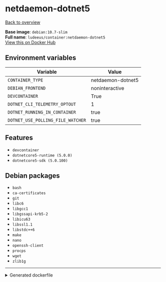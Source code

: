 # netdaemon-dotnet5

[Back to overview](../index.md)

**Base image**: `debian:10.7-slim`  
**Full name**: `ludeeus/container:netdaemon-dotnet5`  
[View this on Docker Hub](https://hub.docker.com/r/ludeeus/container/tags?page=1&name=netdaemon-dotnet5)

## Environment variables

Variable | Value 
-- | --
`CONTAINER_TYPE` | netdaemon-dotnet5
`DEBIAN_FRONTEND` | noninteractive
`DEVCONTAINER` | True
`DOTNET_CLI_TELEMETRY_OPTOUT` | 1
`DOTNET_RUNNING_IN_CONTAINER` | true
`DOTNET_USE_POLLING_FILE_WATCHER` | true

## Features

- `devcontainer`
- `dotnetcore5-runtime (5.0.0)`
- `dotnetcore5-sdk (5.0.100)`

## Debian packages

- `bash`
- `ca-certificates`
- `git`
- `libc6`
- `libgcc1`
- `libgssapi-krb5-2`
- `libicu63`
- `libssl1.1`
- `libstdc++6`
- `make`
- `nano`
- `openssh-client`
- `procps`
- `wget`
- `zlib1g`



***
<details>
<summary>Generated dockerfile</summary>

<pre>
FROM debian:10.7-slim

ENV DEBIAN_FRONTEND=noninteractive
ENV DOTNET_RUNNING_IN_CONTAINER=true
ENV DOTNET_USE_POLLING_FILE_WATCHER=true
ENV DOTNET_CLI_TELEMETRY_OPTOUT=1
ENV CONTAINER_TYPE=netdaemon-dotnet5
ENV DEVCONTAINER=True

COPY rootfs/dotnet-base /
COPY rootfs/dotnet5-base /
COPY rootfs/common /

RUN  \ 
    apt update \ 
    && apt install -y --no-install-recommends --allow-downgrades  \ 
        ca-certificates \ 
        nano \ 
        bash \ 
        wget \ 
        git \ 
        openssh-client \ 
        libc6 \ 
        libgcc1 \ 
        libgssapi-krb5-2 \ 
        libicu63 \ 
        libssl1.1 \ 
        libstdc++6 \ 
        zlib1g \ 
        procps \ 
        make \ 
    && chmod +x /usr/bin/container \ 
    && bash /build_scripts/install \ 
    && rm -R /build_scripts \ 
    && mkdir -p /dotnet \ 
    && tar zxf /tmp/runtime.tar.gz -C /dotnet \ 
    && tar zxf /tmp/sdk.tar.gz -C /dotnet \ 
    && ln -s /dotnet/dotnet /bin/dotnet \ 
    && dotnet --info \ 
    && rm -fr /var/lib/apt/lists/* \ 
    && rm -fr /tmp/* /var/{cache,log}/*




</pre>

<i>This is a generated version of the context used while building the container, some of the labels will not be correct since they use information in the action that publishes the container</i>
</details>
